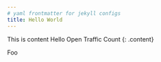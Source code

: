 ```yaml
---
# yaml frontmatter for jekyll configs
title: Hello World
---
```


This is content Hello Open Traffic Count
{: .content}

Foo
